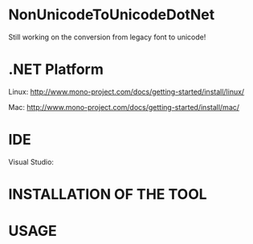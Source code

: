 # NonUnicodeToUnicodeDotNet

Still working on the conversion from legacy font to unicode!  

# .NET Platform

Linux: http://www.mono-project.com/docs/getting-started/install/linux/

Mac: http://www.mono-project.com/docs/getting-started/install/mac/

# IDE

Visual Studio:

# INSTALLATION OF THE TOOL


# USAGE



